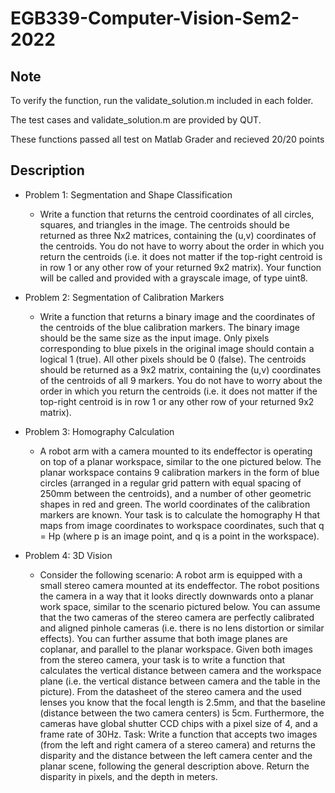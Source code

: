 # EGB339-Computer-Vision-Sem2-2022
## Note
To verify the function, run the validate_solution.m included in each folder.

The test cases and validate_solution.m are provided by QUT.

These functions passed all test on Matlab Grader and recieved 20/20 points

## Description
* Problem 1: Segmentation and Shape Classification

  *  Write a function that returns the centroid coordinates of all circles, squares, and triangles in the image.
The centroids should be returned as three Nx2 matrices, containing the (u,v) coordinates of the centroids. You do not have to worry about the order in which you return the centroids (i.e. it does not matter if the top-right centroid is in row 1 or any other row of your returned 9x2 matrix). Your function will be called and provided with a grayscale image, of type uint8.

* Problem 2: Segmentation of Calibration Markers

  *   Write a function that returns a binary image and the coordinates of the centroids of the blue calibration markers.
The binary image should be the same size as the input image. Only pixels corresponding to blue pixels in the original image should contain a logical 1 (true). All other pixels should be 0 (false).
The centroids should be returned as a 9x2 matrix, containing the (u,v) coordinates of the centroids of all 9 markers. You do not have to worry about the order in which you return the centroids (i.e. it does not matter if the top-right centroid is in row 1 or any other row of your returned 9x2 matrix).

* Problem 3: Homography Calculation

  * A robot arm with a camera mounted to its endeffector is operating on top of a planar workspace, similar to the one pictured below. The planar workspace contains 9 calibration markers in the form of blue circles (arranged in a regular grid pattern with equal spacing of 250mm between the centroids), and a number of other geometric shapes in red and green. The world coordinates of the calibration markers are known. 
Your task is to calculate the homography H that maps from image coordinates to workspace coordinates, such that q = Hp (where p is an image point, and q is a point in the workspace). 

* Problem 4: 3D Vision

  * Consider the following scenario: A robot arm is equipped with a small stereo camera mounted at its endeffector. The robot positions the camera in a way that it looks directly downwards onto a planar work space, similar to the scenario pictured below. You can assume that the two cameras of the stereo camera are perfectly calibrated and aligned pinhole cameras (i.e. there is no lens distortion or similar effects). You can further assume that both image planes are coplanar, and parallel to the planar workspace.
Given both images from the stereo camera, your task is to write a function that calculates the vertical distance between camera and the workspace plane (i.e. the vertical distance between camera and the table in the picture). From the datasheet of the stereo camera and the used lenses you know that the focal length is 2.5mm, and that the baseline (distance between the two camera centers) is 5cm. Furthermore, the cameras have global shutter CCD chips with a pixel size of 4, and a frame rate of 30Hz.
Task:
Write a function that accepts two images (from the left and right camera of a stereo camera) and returns the disparity and the distance between the left camera center and the planar scene, following the general description above. Return the disparity in pixels, and the depth in meters.
